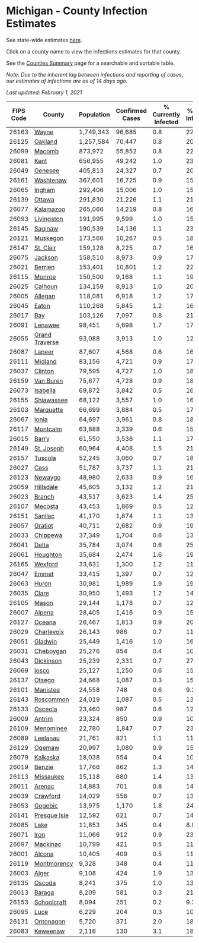 # Michigan - County Infection Estimates

See state-wide estimates [here](/infections/us-mi).

Click on a county name to view the infections estimates for that county.

See the [Counties Summary](/infections/summary-counties) page for a searchable and sortable table.

*Note: Due to the inherent lag between infections and reporting of cases, our estimates of infections are as of 14 days ago.*

*Last updated: February 1, 2021*

|   FIPS Code |                           County |   Population |   Confirmed Cases |   % Currently Infected |   % Total Infected |
|-------------|----------------------------------|--------------|-------------------|------------------------|--------------------|
|       26163 |                   [Wayne](wayne) |    1,749,343 |            96,685 |                    0.8 |               22.5 |
|       26125 |               [Oakland](oakland) |    1,257,584 |            70,447 |                    0.8 |               20.6 |
|       26099 |                 [Macomb](macomb) |      873,972 |            55,852 |                    0.8 |               22.6 |
|       26081 |                     [Kent](kent) |      656,955 |            49,242 |                    1.0 |               23.3 |
|       26049 |               [Genesee](genesee) |      405,813 |            24,327 |                    0.7 |               20.1 |
|       26161 |           [Washtenaw](washtenaw) |      367,601 |            16,725 |                    0.9 |               15.2 |
|       26065 |                 [Ingham](ingham) |      292,406 |            15,006 |                    1.0 |               15.8 |
|       26139 |                 [Ottawa](ottawa) |      291,830 |            21,226 |                    1.1 |               21.9 |
|       26077 |           [Kalamazoo](kalamazoo) |      265,066 |            14,219 |                    0.8 |               16.4 |
|       26093 |         [Livingston](livingston) |      191,995 |             9,599 |                    1.0 |               15.9 |
|       26145 |               [Saginaw](saginaw) |      190,539 |            14,136 |                    1.1 |               23.6 |
|       26121 |             [Muskegon](muskegon) |      173,566 |            10,267 |                    0.5 |               18.4 |
|       26147 |           [St. Clair](st.-clair) |      159,128 |             8,225 |                    0.7 |               16.6 |
|       26075 |               [Jackson](jackson) |      158,510 |             8,973 |                    0.9 |               17.9 |
|       26021 |               [Berrien](berrien) |      153,401 |            10,801 |                    1.2 |               22.2 |
|       26115 |                 [Monroe](monroe) |      150,500 |             9,168 |                    1.1 |               19.1 |
|       26025 |               [Calhoun](calhoun) |      134,159 |             8,913 |                    1.0 |               20.3 |
|       26005 |               [Allegan](allegan) |      118,081 |             6,918 |                    1.2 |               17.6 |
|       26045 |                   [Eaton](eaton) |      110,268 |             5,845 |                    1.2 |               16.2 |
|       26017 |                       [Bay](bay) |      103,126 |             7,097 |                    0.8 |               21.2 |
|       26091 |               [Lenawee](lenawee) |       98,451 |             5,698 |                    1.7 |               17.3 |
|       26055 | [Grand Traverse](grand-traverse) |       93,088 |             3,913 |                    1.0 |               12.3 |
|       26087 |                 [Lapeer](lapeer) |       87,607 |             4,568 |                    0.6 |               16.5 |
|       26111 |               [Midland](midland) |       83,156 |             4,721 |                    0.9 |               17.3 |
|       26037 |               [Clinton](clinton) |       79,595 |             4,727 |                    1.0 |               18.4 |
|       26159 |           [Van Buren](van-buren) |       75,677 |             4,728 |                    0.9 |               18.8 |
|       26073 |             [Isabella](isabella) |       69,872 |             3,842 |                    0.5 |               16.7 |
|       26155 |         [Shiawassee](shiawassee) |       68,122 |             3,557 |                    1.0 |               16.6 |
|       26103 |           [Marquette](marquette) |       66,699 |             3,884 |                    0.5 |               17.5 |
|       26067 |                   [Ionia](ionia) |       64,697 |             3,961 |                    0.8 |               18.6 |
|       26117 |             [Montcalm](montcalm) |       63,888 |             3,339 |                    0.6 |               15.8 |
|       26015 |                   [Barry](barry) |       61,550 |             3,538 |                    1.1 |               17.2 |
|       26149 |         [St. Joseph](st.-joseph) |       60,964 |             4,408 |                    1.5 |               21.3 |
|       26157 |               [Tuscola](tuscola) |       52,245 |             3,060 |                    0.7 |               18.3 |
|       26027 |                     [Cass](cass) |       51,787 |             3,737 |                    1.1 |               21.5 |
|       26123 |               [Newaygo](newaygo) |       48,980 |             2,633 |                    0.9 |               16.0 |
|       26059 |           [Hillsdale](hillsdale) |       45,605 |             3,132 |                    1.2 |               21.8 |
|       26023 |                 [Branch](branch) |       43,517 |             3,623 |                    1.4 |               25.2 |
|       26107 |               [Mecosta](mecosta) |       43,453 |             1,869 |                    0.5 |               12.8 |
|       26151 |               [Sanilac](sanilac) |       41,170 |             1,874 |                    1.1 |               13.8 |
|       26057 |               [Gratiot](gratiot) |       40,711 |             2,682 |                    0.9 |               19.8 |
|       26033 |             [Chippewa](chippewa) |       37,349 |             1,704 |                    0.6 |               13.4 |
|       26041 |                   [Delta](delta) |       35,784 |             3,074 |                    0.6 |               25.2 |
|       26061 |             [Houghton](houghton) |       35,684 |             2,474 |                    1.6 |               19.8 |
|       26165 |               [Wexford](wexford) |       33,631 |             1,300 |                    1.2 |               11.4 |
|       26047 |                   [Emmet](emmet) |       33,415 |             1,397 |                    0.7 |               12.8 |
|       26063 |                   [Huron](huron) |       30,981 |             1,989 |                    1.9 |               19.1 |
|       26035 |                   [Clare](clare) |       30,950 |             1,493 |                    1.2 |               14.2 |
|       26105 |                   [Mason](mason) |       29,144 |             1,178 |                    0.7 |               12.0 |
|       26007 |                 [Alpena](alpena) |       28,405 |             1,416 |                    0.9 |               15.8 |
|       26127 |                 [Oceana](oceana) |       26,467 |             1,813 |                    0.9 |               20.7 |
|       26029 |         [Charlevoix](charlevoix) |       26,143 |               986 |                    0.7 |               11.5 |
|       26051 |               [Gladwin](gladwin) |       25,449 |             1,416 |                    1.0 |               16.7 |
|       26031 |           [Cheboygan](cheboygan) |       25,276 |               854 |                    0.4 |               10.5 |
|       26043 |           [Dickinson](dickinson) |       25,239 |             2,331 |                    0.7 |               27.2 |
|       26069 |                   [Iosco](iosco) |       25,127 |             1,250 |                    0.6 |               15.6 |
|       26137 |                 [Otsego](otsego) |       24,668 |             1,087 |                    0.3 |               15.5 |
|       26101 |             [Manistee](manistee) |       24,558 |               748 |                    0.6 |                9.2 |
|       26143 |           [Roscommon](roscommon) |       24,019 |             1,087 |                    0.5 |               13.8 |
|       26133 |               [Osceola](osceola) |       23,460 |               987 |                    0.6 |               12.7 |
|       26009 |                 [Antrim](antrim) |       23,324 |               850 |                    0.9 |               10.9 |
|       26109 |           [Menominee](menominee) |       22,780 |             1,847 |                    0.7 |               23.6 |
|       26089 |             [Leelanau](leelanau) |       21,761 |               821 |                    1.1 |               11.2 |
|       26129 |                 [Ogemaw](ogemaw) |       20,997 |             1,080 |                    0.9 |               15.4 |
|       26079 |             [Kalkaska](kalkaska) |       18,038 |               554 |                    0.4 |               10.0 |
|       26019 |                 [Benzie](benzie) |       17,766 |               862 |                    1.3 |               14.2 |
|       26113 |           [Missaukee](missaukee) |       15,118 |               680 |                    1.4 |               13.5 |
|       26011 |                 [Arenac](arenac) |       14,883 |               701 |                    0.8 |               14.8 |
|       26039 |             [Crawford](crawford) |       14,029 |               556 |                    0.7 |               13.3 |
|       26053 |               [Gogebic](gogebic) |       13,975 |             1,170 |                    1.8 |               24.4 |
|       26141 |     [Presque Isle](presque-isle) |       12,592 |               621 |                    0.7 |               14.8 |
|       26085 |                     [Lake](lake) |       11,853 |               345 |                    0.4 |                8.8 |
|       26071 |                     [Iron](iron) |       11,066 |               912 |                    0.9 |               23.6 |
|       26097 |             [Mackinac](mackinac) |       10,799 |               421 |                    0.5 |               11.6 |
|       26001 |                 [Alcona](alcona) |       10,405 |               409 |                    0.5 |               11.8 |
|       26119 |       [Montmorency](montmorency) |        9,328 |               348 |                    0.4 |               11.4 |
|       26003 |                   [Alger](alger) |        9,108 |               424 |                    1.9 |               13.3 |
|       26135 |                 [Oscoda](oscoda) |        8,241 |               375 |                    1.0 |               13.7 |
|       26013 |                 [Baraga](baraga) |        8,209 |               581 |                    0.3 |               21.2 |
|       26153 |       [Schoolcraft](schoolcraft) |        8,094 |               251 |                    0.2 |                9.3 |
|       26095 |                     [Luce](luce) |        6,229 |               204 |                    0.3 |               10.1 |
|       26131 |           [Ontonagon](ontonagon) |        5,720 |               371 |                    2.0 |               18.3 |
|       26083 |             [Keweenaw](keweenaw) |        2,116 |               130 |                    3.1 |               18.2 |